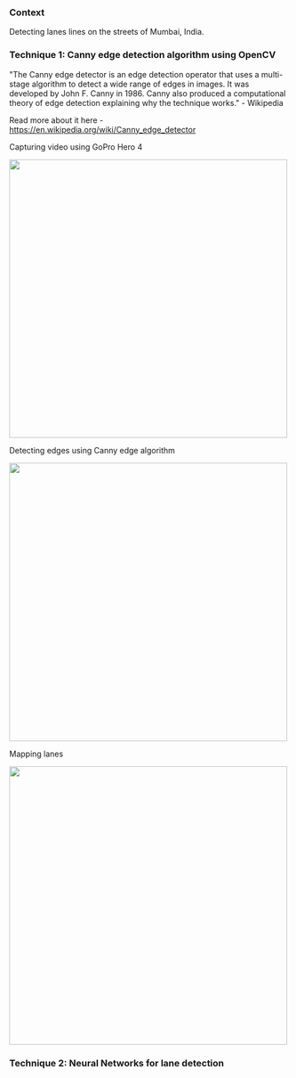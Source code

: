 ### Context

Detecting lanes lines on the streets of Mumbai, India.

### Technique 1: Canny edge detection algorithm using OpenCV

"The Canny edge detector is an edge detection operator that uses a multi-stage algorithm to detect a wide range of edges in images. It was developed by John F. Canny in 1986. Canny also produced a computational theory of edge detection explaining why the technique works." - Wikipedia 

Read more about it here - https://en.wikipedia.org/wiki/Canny_edge_detector

Capturing video using GoPro Hero 4

<img src="https://github.com/deveshdatwani/self-driving-cars-India/blob/master/data/screenshot1.png" width="500">

Detecting edges using Canny edge algorithm

<img src="https://github.com/deveshdatwani/self-driving-cars-India/blob/master/data/screenshotdetect.png" width="500">

Mapping lanes 

<img src="https://github.com/deveshdatwani/self-driving-cars-India/blob/master/data/lane-detect.png" width="500">


### Technique 2: Neural Networks for lane detection
